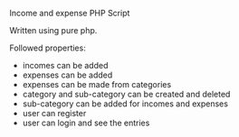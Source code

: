Income and expense PHP Script

Written using pure php.

Followed properties:
* incomes can be added
* expenses can be added
* expenses can be made from categories
* category and sub-category can be created and deleted
* sub-category can be added for incomes and expenses
* user can register
* user can login and see the entries
